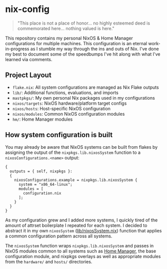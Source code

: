 # nix-config

> "This place is not a place of honor... no highly esteemed deed is commemorated here... nothing valued is here."

 This repository contains my personal NixOS & Home Manager configurations for multiple machines. This configuration
is an eternal work-in-progress as I stumble my way through the ins and outs of Nix. I've done my best to document
some of the speedbumps I've hit along with what I've learned via comments.

## Project Layout

- `flake.nix`: All system configurations are managed as Nix Flake outputs
- `lib/`: Additional functions, evaluations, and imports
- `mastpkgs/`: My own personal Nix packages used in my configurations
- `nixos/targets`: NixOS hardware/platform target configs
- `nixos/hosts`: Host-specific NixOS configuration
- `nixos/modules`: Common NixOS configuration modules
- `hm/`: Home Manager modules

## How system configuration is built 

 You may already be aware that NixOS systems can be built from flakes by assigning the output of the `nixpkgs.lib.nixosSystem` function to a `nixosConfigurations.<name>` output:

```
{
  outputs = { self, nixpkgs }:
  {
    nixosConfigurations.example = nixpkgs.lib.nixosSystem {
      system = "x86_64-linux";
      modules = [
        configuration.nix
      ];
    }
  }
}
```

 As my configuration grew and I added more systems, I quickly tired of the amount of attrset boilerplate I repeated for each system. I decided to abstract it in my own `nixosSystem` ([lib/nixosSystem.nix](lib/nixosSystem.nix)) function that applies a common configuration pattern across all systems. 

 The `nixosSystem` function wraps `nixpkgs.lib.nixosSystem` and passes in NixOS modules common to all systems such as [Home Manager](https://github.com/nix-community/home-manager), the base configuration module, and nixpkgs overlays as well as appropriate modules from the `hardware/` and `hosts/` directories.

